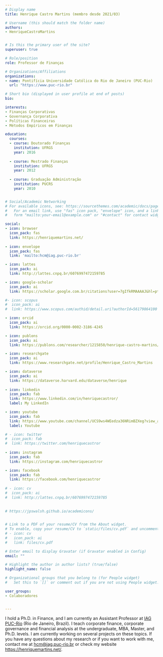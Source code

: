 ```yaml
---
# Display name
title: Henrique Castro Martins (membro desde 2021/03)

# Username (this should match the folder name)
authors:
- HenriqueCastroMartins


# Is this the primary user of the site?
superuser: true

# Role/position
role: Professor de Finanças

# Organizations/Affiliations
organizations:
- name: Pontifícia Universidade Católica do Rio de Janeiro (PUC-Rio)
  url: "https://www.puc-rio.br"

# Short bio (displayed in user profile at end of posts)
bio:

interests:
- Finanças Corporativas
- Governança Corporativa
- Políticas Financeiras
- Métodos Empíricos em Finanças

education:
  courses:
  - course: Doutorado Finanças
    institution: UFRGS
    year: 2016
    
  - course: Mestrado Finanças
    institution: UFRGS
    year: 2012
    
  - course: Graduação Administração
    institution: PUCRS
    year: 2010


# Social/Academic Networking
# For available icons, see: https://sourcethemes.com/academic/docs/page-builder/#icons
#   For an email link, use "fas" icon pack, "envelope" icon, and a link in the
#   form "mailto:your-email@example.com" or "#contact" for contact widget.

social:
- icon: browser
  icon_pack: fas
  link: https://henriquemartins.net/
  
- icon: envelope
  icon_pack: fas
  link: 'mailto:hcm@iag.puc-rio.br'

- icon: lattes
  icon_pack: ai
  link: http://lattes.cnpq.br/6076997472159785

- icon: google-scholar
  icon_pack: ai
  link: https://scholar.google.com.br/citations?user=7gIfkRMAAAAJ&hl=pt-BR&oi=ao

#- icon: scopus
#  icon_pack: ai
#  link: https://www.scopus.com/authid/detail.uri?authorId=56179864100

- icon: orcid
  icon_pack: ai
  link: https://orcid.org/0000-0002-3186-4245

- icon: publons
  icon_pack: ai
  link: https://publons.com/researcher/1215850/henrique-castro-martins/

- icon: researchgate
  icon_pack: ai
  link: https://www.researchgate.net/profile/Henrique_Castro_Martins

- icon: dataverse
  icon_pack: ai
  link: https://dataverse.harvard.edu/dataverse/henrique
  
- icon: linkedin
  icon_pack: fab
  link: https://www.linkedin.com/in/henriquecastror/
  label: My LinkedIn

- icon: youtube
  icon_pack: fab
  link: https://www.youtube.com/channel/UCS9ws4WEedza36NRimBZXeg?view_as=subscriber
  label: Youtube

# - icon: twitter
#  icon_pack: fab
#  link: https://twitter.com/henriquecastror
  
- icon: instagram
  icon_pack: fab
  link: https://instagram.com/henriquecastror

- icon: facebook
  icon_pack: fab
  link: https://facebook.com/henriquecastror
  
# - icon: cv
#  icon_pack: ai
#  link: http://lattes.cnpq.br/6076997472159785
  
  
# https://jpswalsh.github.io/academicons/

  
# Link to a PDF of your resume/CV from the About widget.
# To enable, copy your resume/CV to `static/files/cv.pdf` and uncomment the lines below.
# - icon: cv
#   icon_pack: ai
#   link: files/cv.pdf

# Enter email to display Gravatar (if Gravatar enabled in Config)
email: ""

# Highlight the author in author lists? (true/false)
highlight_name: false

# Organizational groups that you belong to (for People widget)
#   Set this to `[]` or comment out if you are not using People widget.

user_groups:
- Colaboradores


---
```


I hold a Ph.D. in Finance, and I am currently an Assistant Professor at [IAG PUC-Rio](https://iag.puc-rio.br/) (Rio de Janeiro, Brazil). I teach corporate finance, corporate governance and financial analysis at the undergraduate, MBA, Master, and Ph.D. levels. I am currently working on several projects on these topics. If you have any questions about my research or if you want to work with me, contact me at hcm@iag.puc-rio.br or check my website https://henriquemartins.net/.

